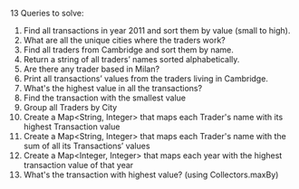 13 Queries to solve:

1. Find all transactions in year 2011 and sort them by value (small to high). 
2. What are all the unique cities where the traders work?
3. Find all traders from Cambridge and sort them by name.
4. Return a string of all traders’ names sorted alphabetically.
5. Are there any trader based in Milan?
6. Print all transactions’ values from the traders living in Cambridge.
7. What's the highest value in all the transactions?
8. Find the transaction with the smallest value
9. Group all Traders by City
10. Create a Map<String, Integer> that maps each Trader's name with its highest Transaction value
11. Create a Map<String, Integer> that maps each Trader's name with the sum of all its Transactions’ values
12. Create a Map<Integer, Integer> that maps each year with the highest transaction value of that year
13. What's the transaction with highest value? (using Collectors.maxBy)

